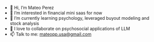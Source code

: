 - 👋 Hi, I’m Mateo Perez
- 👀 I’m interested in financial mini saas for now
- 🌱 I’m currently learning psychology, leveraged buyout modeling and stock analysis
- 💞️ I love to collaborate on psychosocial applications of LLM
- 📫 Talk to me: mateopp.usa@gmail.com


